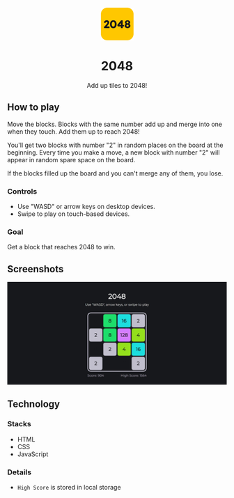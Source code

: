 <p align="center"><a href="#"><img src="img/icon.png" height="75"></a></p>
<h1 align="center">2048</h1>
<p align="center">Add up tiles to 2048!</p>

## How to play
Move the blocks. Blocks with the same number add up and merge into one when they touch. Add them up to reach 2048!  

You'll get two blocks with number "2" in random places on the board at the beginning. Every time you make a move, a new block with number "2" will appear in random spare space on the board.  

If the blocks filled up the board and you can't merge any of them, you lose.  

### Controls
- Use "WASD" or arrow keys on desktop devices.
- Swipe to play on touch-based devices.

### Goal
Get a block that reaches 2048 to win.  


## Screenshots
![](img/screenshot.jpeg)  


## Technology
### Stacks
- HTML
- CSS
- JavaScript

### Details
- `High Score` is stored in local storage
